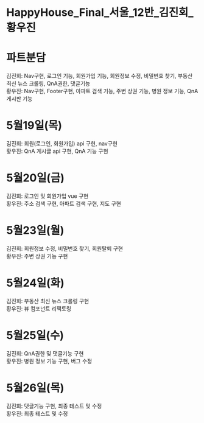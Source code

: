 # HappyHouse\_Final\_서울\_12반\_김진회\_황우진

# 파트분담
김진회: Nav구현, 로그인 기능, 회원가입 기능, 회원정보 수정, 비밀번호 찾기, 부동산 최신 뉴스 크롤링, QnA권한, 댓글기능
<br>황우진: Nav구현, Footer구현, 아파트 검색 기능, 주변 상권 기능, 병원 정보 기능, QnA 게시판 기능

# 5월19일(목)
김진회: 회원(로그인, 회원가입) api 구현, nav구현
<br>황우진: QnA 게시글 api 구현, QnA 기능 구현

# 5월20일(금)
김진회: 로그인 및 회원가입 vue 구현
<br>황우진: 주소 검색 구현, 아파트 검색 구현, 지도 구현

# 5월23일(월)
김진회: 회원정보 수정, 비밀번호 찾기, 회원탈퇴 구현
<br>황우진: 주변 상권 기능 구현

# 5월24일(화)
김진회: 부동산 최신 뉴스 크롤링 구현
<br>황우진: 뷰 컴포넌트 리팩토링

# 5월25일(수)
김진회: QnA권한 및 댓글기능 구현
<br>황우진: 병원 정보 기능 구현, 버그 수정

# 5월26일(목)
김진회: 댓글기능 구현, 최종 테스트 및 수정
<br>황우진: 최종 테스트 및 수정
